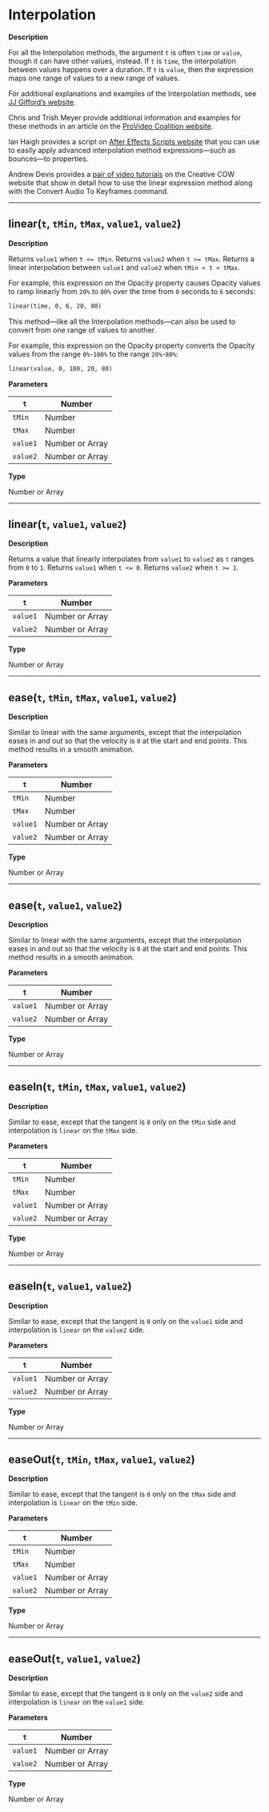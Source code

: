 # Interpolation

**Description**

For all the Interpolation methods, the argument `t` is often `time` or `value`, though it can have other values, instead. If `t` is `time`, the interpolation between values happens over a duration. If `t` is `value`, then the expression maps one range of values to a new range of values.

For additional explanations and examples of the Interpolation methods, see [JJ Gifford’s website](http://www.adobe.com/go/learn_ae_jjgiffordexpressionsinterpolation).

Chris and Trish Meyer provide additional information and examples for these methods in an article on the [ProVideo Coalition website](http://provideocoalition.com/index.php/cmg_keyframes/story/deeper_modes_of_expression_part_2_interpolation_methods/).

Ian Haigh provides a script on [After Effects Scripts website](http://aescripts.com/ease-and-wizz/) that you can use to easily apply advanced interpolation method expressions—such as bounces—to properties.

Andrew Devis provides a [pair of video tutorials](http://blogs.adobe.com/toddkopriva/2010/10/tutorials-on-using-linear-expression-method.html) on the Creative COW website that show in detail how to use the linear expression method along with the Convert Audio To Keyframes command.

---

## linear(`t`, `tMin`, `tMax`, `value1`, `value2`)

**Description**

Returns `value1` when `t <= tMin`. Returns `value2` when `t >= tMax`. Returns a linear interpolation between `value1` and `value2` when `tMin < t < tMax`.

For example, this expression on the Opacity property causes Opacity values to ramp linearly from `20%` to `80%` over the time from `0` seconds to `6` seconds:

```default
linear(time, 0, 6, 20, 80)
```

This method—like all the Interpolation methods—can also be used to convert from one range of values to another.

For example, this expression on the Opacity property converts the Opacity values from the range `0%`-`100%` to the range `20%`-`80%`:

```default
linear(value, 0, 100, 20, 80)
```

**Parameters**

| `t`      | Number          |
|----------|-----------------|
| `tMin`   | Number          |
| `tMax`   | Number          |
| `value1` | Number or Array |
| `value2` | Number or Array |

**Type**

Number or Array

---

## linear(`t`, `value1`, `value2`)

**Description**

Returns a value that linearly interpolates from `value1` to `value2` as `t` ranges from `0` to `1`. Returns `value1` when `t <= 0`. Returns `value2` when `t >= 1`.

**Parameters**

| `t`      | Number          |
|----------|-----------------|
| `value1` | Number or Array |
| `value2` | Number or Array |

**Type**

Number or Array

---

## ease(`t`, `tMin`, `tMax`, `value1`, `value2`)

**Description**

Similar to linear with the same arguments, except that the interpolation eases in and out so that the velocity is `0` at the start and end points. This method results in a smooth animation.

**Parameters**

| `t`      | Number          |
|----------|-----------------|
| `tMin`   | Number          |
| `tMax`   | Number          |
| `value1` | Number or Array |
| `value2` | Number or Array |

**Type**

Number or Array

---

## ease(`t`, `value1`, `value2`)

**Description**

Similar to linear with the same arguments, except that the interpolation eases in and out so that the velocity is `0` at the start and end points. This method results in a smooth animation.

**Parameters**

| `t`      | Number          |
|----------|-----------------|
| `value1` | Number or Array |
| `value2` | Number or Array |

**Type**

Number or Array

---

## easeIn(`t`, `tMin`, `tMax`, `value1`, `value2`)

**Description**

Similar to ease, except that the tangent is `0` only on the `tMin` side and interpolation is `linear` on the `tMax` side.

**Parameters**

| `t`      | Number          |
|----------|-----------------|
| `tMin`   | Number          |
| `tMax`   | Number          |
| `value1` | Number or Array |
| `value2` | Number or Array |

**Type**

Number or Array

---

## easeIn(`t`, `value1`, `value2`)

**Description**

Similar to ease, except that the tangent is `0` only on the `value1` side and interpolation is `linear` on the `value2` side.

**Parameters**

| `t`      | Number          |
|----------|-----------------|
| `value1` | Number or Array |
| `value2` | Number or Array |

**Type**

Number or Array

---

## easeOut(`t`, `tMin`, `tMax`, `value1`, `value2`)

**Description**

Similar to ease, except that the tangent is `0` only on the `tMax` side and interpolation is `linear` on the `tMin` side.

**Parameters**

| `t`      | Number          |
|----------|-----------------|
| `tMin`   | Number          |
| `tMax`   | Number          |
| `value1` | Number or Array |
| `value2` | Number or Array |

**Type**

Number or Array

---

## easeOut(`t`, `value1`, `value2`)

**Description**

Similar to ease, except that the tangent is `0` only on the `value2` side and interpolation is `linear` on the `value1` side.

**Parameters**

| `t`      | Number          |
|----------|-----------------|
| `value1` | Number or Array |
| `value2` | Number or Array |

**Type**

Number or Array
